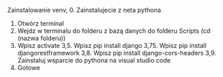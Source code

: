 Zainstalowanie venv,
0. Zainstalujecie z neta pythona
1. Otwórz terminal
2. Wejdz w terminalu do folderu z bazą danych do folderu Scripts (cd (nazwa folderu))
3. Wpisz activate
3,5. Wpisz pip install django
3,75. Wpisz pip install djangorestframework
3,8. Wpisz pip install django-cors-headers
3,9. Zainstaluj wsparcie do pythona na visual studio code
4. Gotowe